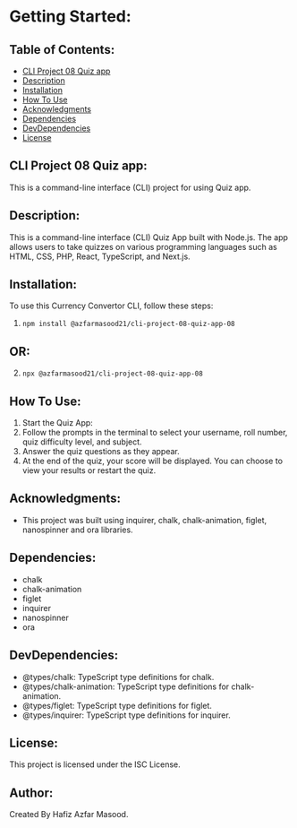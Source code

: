 # Getting Started:

## Table of Contents:
- [CLI Project 08 Quiz app](#CLI-Project-08-Quiz-app)
- [Description](#Description)
- [Installation](#Installation)
- [How To Use](#How-To-Use)
- [Acknowledgments](#Acknowledgments)
- [Dependencies](#Dependencies)
- [DevDependencies](#DevDependencies)
- [License](#License)

## CLI Project 08 Quiz app:
This is a command-line interface (CLI) project for using Quiz app.

## Description:
This is a command-line interface (CLI) Quiz App built with Node.js. The app allows users to take quizzes on various programming languages such as HTML, CSS, PHP, React, TypeScript, and Next.js.

## Installation:
To use this Currency Convertor CLI, follow these steps:
1. ```npm install @azfarmasood21/cli-project-08-quiz-app-08```

## OR:

2. ```npx @azfarmasood21/cli-project-08-quiz-app-08```

## How To Use:
1. Start the Quiz App:
2. Follow the prompts in the terminal to select your username, roll number, quiz difficulty level, and subject.
3. Answer the quiz questions as they appear.
4. At the end of the quiz, your score will be displayed. You can choose to view your results or restart the quiz.

## Acknowledgments:
- This project was built using inquirer, chalk, chalk-animation, figlet, nanospinner and ora libraries.

## Dependencies:
- chalk
- chalk-animation
- figlet
- inquirer
- nanospinner
- ora

## DevDependencies:
- @types/chalk: TypeScript type definitions for chalk.
- @types/chalk-animation: TypeScript type definitions for chalk-animation.
- @types/figlet: TypeScript type definitions for figlet.
- @types/inquirer: TypeScript type definitions for inquirer.

## License:
This project is licensed under the ISC License.

## Author:
Created By Hafiz Azfar Masood.